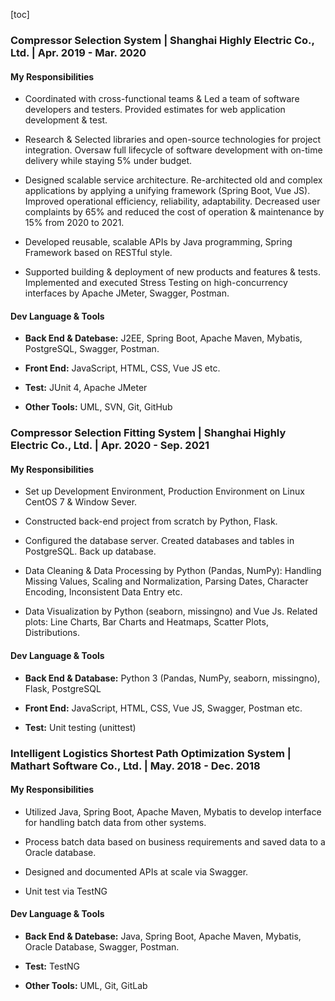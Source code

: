 <!--
 * @Author: greensure 16623234+greensure@users.noreply.github.com
 * @Date: 2023-01-19 22:14:25
 * @LastEditors: greensure 16623234+greensure@users.noreply.github.com
 * @LastEditTime: 2023-01-25 08:41:35
 * @FilePath: \greensure.github.io\ProjectsExperience\WorkProjects.md
 * @Description: 这是默认设置,请设置`customMade`, 打开koroFileHeader查看配置 进行设置: https://github.com/OBKoro1/koro1FileHeader/wiki/%E9%85%8D%E7%BD%AE
-->

[toc]

<!-- > Compressor Selection Platform   -->

### Compressor Selection System | Shanghai Highly Electric Co., Ltd. | Apr. 2019 - Mar. 2020

#### My Responsibilities

- Coordinated with cross-functional teams & Led a team of software developers and testers. Provided estimates for web application development & test. 

- Research & Selected libraries and open-source technologies for project integration. Oversaw full lifecycle of software development with on-time delivery while staying 5% under budget.

- Designed scalable service architecture. Re-architected old and complex applications by applying a unifying framework (Spring Boot, Vue JS). Improved operational efficiency, reliability, adaptability. Decreased user complaints by 65% and reduced the cost of operation & maintenance by 15% from 2020 to 2021.

- Developed reusable, scalable APIs by Java programming, Spring Framework based on RESTful style.  

- Supported building & deployment of new products and features & tests. Implemented and executed Stress Testing on high-concurrency interfaces by Apache JMeter, Swagger, Postman.

#### Dev Language & Tools

- **Back End & Datebase:** J2EE, Spring Boot, Apache Maven, Mybatis, PostgreSQL, Swagger, Postman.

- **Front End:** JavaScript, HTML, CSS, Vue JS etc.

- **Test:** JUnit 4, Apache JMeter

- **Other Tools:** UML, SVN, Git, GitHub

### Compressor Selection Fitting System | Shanghai Highly Electric Co., Ltd. | Apr. 2020 - Sep. 2021

#### My Responsibilities
- Set up Development Environment, Production Environment on Linux CentOS 7 & Window Sever.

- Constructed back-end project from scratch by Python, Flask.

- Configured the database server. Created databases and tables in PostgreSQL. Back up database.

- Data Cleaning & Data Processing by Python (Pandas, NumPy): Handling Missing Values, Scaling and Normalization, Parsing Dates, Character Encoding, 
Inconsistent Data Entry etc.

- Data Visualization by Python (seaborn, missingno) and Vue Js. Related plots: 
Line Charts, Bar Charts and Heatmaps, Scatter Plots, Distributions.

#### Dev Language & Tools
- **Back End & Database:** Python 3 (Pandas, NumPy, seaborn, missingno), Flask, PostgreSQL

- **Front End:** JavaScript, HTML, CSS, Vue JS, Swagger, Postman etc.

- **Test:** Unit testing (unittest)



### Intelligent Logistics Shortest Path Optimization System | Mathart Software Co., Ltd. | May. 2018 - Dec. 2018

#### My Responsibilities

- Utilized Java, Spring Boot, Apache Maven, Mybatis to develop interface for handling batch data from other systems.

- Process batch data based on business requirements and saved data to a Oracle database.

- Designed and documented APIs at scale via Swagger.

- Unit test via TestNG

#### Dev Language & Tools

- **Back End & Datebase:** Java, Spring Boot, Apache Maven, Mybatis, Oracle Database, Swagger, Postman.

- **Test:** TestNG

- **Other Tools:** UML, Git, GitLab